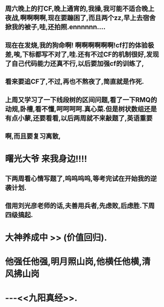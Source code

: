 ## 周六晚上的打CF,晚上通宵的,我操,我可能不适合晚上夜战,啊啊啊啊,现在要蹦困了,而且两个zz,早上去宿舍掀我的被子,哇,还拍照.ennnnnn....
## 现在在发烧,我的狗命啊! 啊啊啊啊啊啊!cf打的体验极差,唉,下标都写不对了,哇.还有不过CF的机制很好,发现了自己代码能力还真不行,以后要加强cf的训练了,
## 看来要追CF了,不过,再也不熬夜了,简直就是作死.
## 上周又学习了一下线段树的区间问题,看了一下RMQ的动规,卧槽,看不懂,呵呵呵呵.真心菜.但是树状数组还是有点小蒙,还要看看,以后两周就不来敲题了,英语重要
## 啊,而且要复习离散,
# 曙光大爷 来我身边!!!!
## 下两周看心情写题了,呜呜呜呜,等考完试在开始我的逆袭计划.
## 借用刘光彦老师的话,夫善用兵者,先虑败,后虑胜.下周四级搞起.
# 大神养成中 >> (价值回归).




# 他强任他强,明月照山岗,他横任他横,清风拂山岗 
#                                ---<<九阳真经>>.
